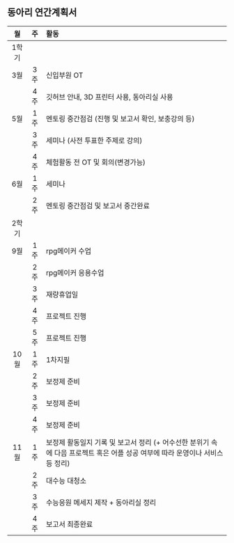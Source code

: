 ## 동아리 연간계획서
| 월 | 주 | 활동 |
| :--: | :--: | :-- |
| 1학기 |||
| 3월 | 3주 | 신입부원 OT |
|| 4주 | 깃허브 안내, 3D 프린터 사용, 동아리실 사용 |
| 5월 | 1주 | 멘토링 중간점검 (진행 및 보고서 확인, 보충강의 등) |
|| 3주 | 세미나 (사전 투표한 주제로 강의) |
|| 4주 | 체험활동 전 OT 및 회의(변경가능) |
| 6월 | 1주 | 세미나 |
|| 2주 | 멘토링 중간점검 및 보고서 중간완료 |
| 2학기 ||
| 9월 | 1주 | rpg메이커 수업 |
|| 2주 | rpg메이커 응용수업 |
|| 3주 | 재량휴업일 |
|| 4주 | 프로젝트 진행 |
|| 5주 | 프로젝트 진행 |
| 10월 | 1주 | 1차지필 |
|| 2주 | 보정제 준비 |
|| 3주 | 보정제 준비 |
|| 4주 | 보정제 준비 |
| 11월 | 1주 | 보정제 활동일지 기록 및 보고서 정리 (+ 어수선한 분위기 속에 다음 프로젝트 혹은 어플 성공 여부에 따라 운영이나 서비스 등 정리) |
|| 2주 | 대수능 대청소 |
|| 3주 | 수능응원 메세지 제작 + 동아리실 정리 |
|| 4주 | 보고서 최종완료 |
